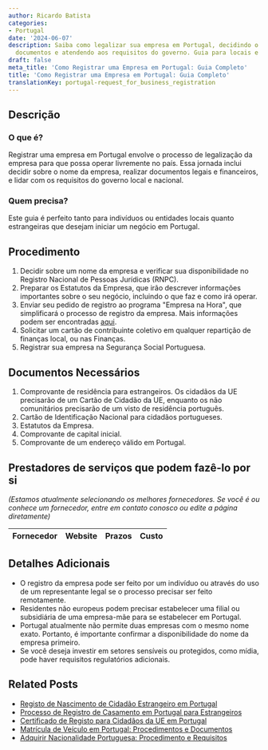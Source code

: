 ```yaml
---
author: Ricardo Batista
categories:
- Portugal
date: '2024-06-07'
description: Saiba como legalizar sua empresa em Portugal, decidindo o nome, preparando
  documentos e atendendo aos requisitos do governo. Guia para locais e estrangeiros.
draft: false
meta_title: 'Como Registrar uma Empresa em Portugal: Guia Completo'
title: 'Como Registrar uma Empresa em Portugal: Guia Completo'
translationKey: portugal-request_for_business_registration
---
```



## Descrição
### O que é?
Registrar uma empresa em Portugal envolve o processo de legalização da empresa para que possa operar livremente no país. Essa jornada inclui decidir sobre o nome da empresa, realizar documentos legais e financeiros, e lidar com os requisitos do governo local e nacional.
### Quem precisa?
Este guia é perfeito tanto para indivíduos ou entidades locais quanto estrangeiras que desejam iniciar um negócio em Portugal.

## Procedimento
1. Decidir sobre um nome da empresa e verificar sua disponibilidade no Registro Nacional de Pessoas Jurídicas (RNPC).
2. Preparar os Estatutos da Empresa, que irão descrever informações importantes sobre o seu negócio, incluindo o que faz e como irá operar.
3. Enviar seu pedido de registro ao programa "Empresa na Hora", que simplificará o processo de registro da empresa. Mais informações podem ser encontradas [aqui](https://justica.gov.pt/Servicos/Empresa-na-Hora).
4. Solicitar um cartão de contribuinte coletivo em qualquer repartição de finanças local, ou nas Finanças.
5. Registrar sua empresa na Segurança Social Portuguesa.

## Documentos Necessários
1. Comprovante de residência para estrangeiros. Os cidadãos da UE precisarão de um Cartão de Cidadão da UE, enquanto os não comunitários precisarão de um visto de residência português.
2. Cartão de Identificação Nacional para cidadãos portugueses.
3. Estatutos da Empresa.
4. Comprovante de capital inicial.
5. Comprovante de um endereço válido em Portugal.

## Prestadores de serviços que podem fazê-lo por si
_(Estamos atualmente selecionando os melhores fornecedores. Se você é ou conhece um fornecedor, entre em contato conosco ou edite a página diretamente)_

| Fornecedor      |     Website     |     Prazos       |       Custo      |
| :-------------: | :-------------: |  :-------------: | :-------------: |

## Detalhes Adicionais
- O registro da empresa pode ser feito por um indivíduo ou através do uso de um representante legal se o processo precisar ser feito remotamente.
- Residentes não europeus podem precisar estabelecer uma filial ou subsidiária de uma empresa-mãe para se estabelecer em Portugal.
- Portugal atualmente não permite duas empresas com o mesmo nome exato. Portanto, é importante confirmar a disponibilidade do nome da empresa primeiro.
- Se você deseja investir em setores sensíveis ou protegidos, como mídia, pode haver requisitos regulatórios adicionais.
## Related Posts

- [Registo de Nascimento de Cidadão Estrangeiro em Portugal](https://tramitit.com/pt/guides/portugal/registo_de_nascimento_de_cidadao_estrangeiro_em_portugal/)
- [Processo de Registro de Casamento em Portugal para Estrangeiros](https://tramitit.com/pt/guides/portugal/registo_de_casamento_de_cidadao_estrangeiro_em_portugal/)
- [Certificado de Registo para Cidadãos da UE em Portugal](https://tramitit.com/pt/guides/portugal/pedido_de_certificado_de_registo_de_cidadao_da_uniao_europeia/)
- [Matrícula de Veículo em Portugal: Procedimentos e Documentos](https://tramitit.com/pt/guides/portugal/pedido_de_registo_de_automovel/)
- [Adquirir Nacionalidade Portuguesa: Procedimento e Requisitos](https://tramitit.com/pt/guides/portugal/pedido_de_nacionalidade_portuguesa/)